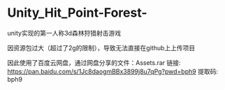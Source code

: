 # Unity_Hit_Point-Forest-
unity实现的第一人称3d森林狩猎射击游戏

因资源包过大（超过了2g的限制），导致无法直接在github上上传项目

因此使用了百度云网盘，通过网盘分享的文件：Assets.rar
链接: https://pan.baidu.com/s/1Jc8daogmBBx3899j8u7qPg?pwd=bph9 提取码: bph9
